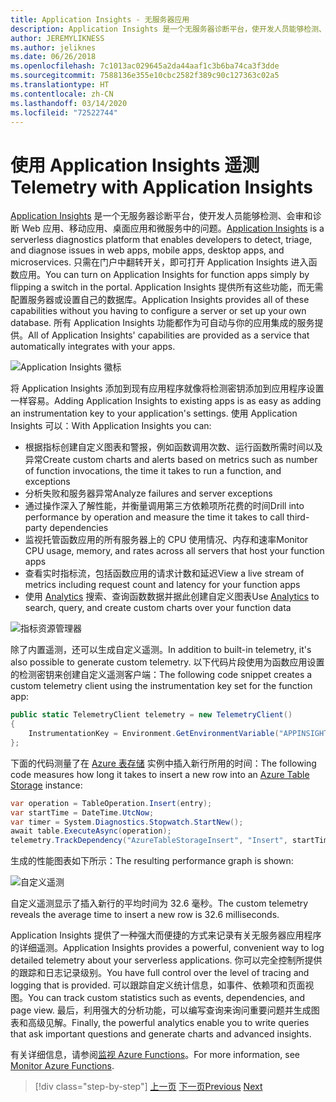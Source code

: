 ```yaml
---
title: Application Insights - 无服务器应用
description: Application Insights 是一个无服务器诊断平台，使开发人员能够检测、会审和诊断 Web 应用、移动应用、桌面应用和微服务中的问题。
author: JEREMYLIKNESS
ms.author: jeliknes
ms.date: 06/26/2018
ms.openlocfilehash: 7c1013ac029645a2da44aaf1c3b6ba74ca3f3dde
ms.sourcegitcommit: 7588136e355e10cbc2582f389c90c127363c02a5
ms.translationtype: HT
ms.contentlocale: zh-CN
ms.lasthandoff: 03/14/2020
ms.locfileid: "72522744"
---
```

# <a name="telemetry-with-application-insights"></a><span data-ttu-id="30c12-103">使用 Application Insights 遥测</span><span class="sxs-lookup"><span data-stu-id="30c12-103">Telemetry with Application Insights</span></span>

<span data-ttu-id="30c12-104">[Application Insights](https://docs.microsoft.com/azure/application-insights) 是一个无服务器诊断平台，使开发人员能够检测、会审和诊断 Web 应用、移动应用、桌面应用和微服务中的问题。</span><span class="sxs-lookup"><span data-stu-id="30c12-104">[Application Insights](https://docs.microsoft.com/azure/application-insights) is a serverless diagnostics platform that enables developers to detect, triage, and diagnose issues in web apps, mobile apps, desktop apps, and microservices.</span></span> <span data-ttu-id="30c12-105">只需在门户中翻转开关，即可打开 Application Insights 进入函数应用。</span><span class="sxs-lookup"><span data-stu-id="30c12-105">You can turn on Application Insights for function apps simply by flipping a switch in the portal.</span></span> <span data-ttu-id="30c12-106">Application Insights 提供所有这些功能，而无需配置服务器或设置自己的数据库。</span><span class="sxs-lookup"><span data-stu-id="30c12-106">Application Insights provides all of these capabilities without you having to configure a server or set up your own database.</span></span> <span data-ttu-id="30c12-107">所有 Application Insights 功能都作为可自动与你的应用集成的服务提供。</span><span class="sxs-lookup"><span data-stu-id="30c12-107">All of Application Insights' capabilities are provided as a service that automatically integrates with your apps.</span></span>

![Application Insights 徽标](./media/application-insights-logo.png)

<span data-ttu-id="30c12-109">将 Application Insights 添加到现有应用程序就像将检测密钥添加到应用程序设置一样容易。</span><span class="sxs-lookup"><span data-stu-id="30c12-109">Adding Application Insights to existing apps is as easy as adding an instrumentation key to your application's settings.</span></span> <span data-ttu-id="30c12-110">使用 Application Insights 可以：</span><span class="sxs-lookup"><span data-stu-id="30c12-110">With Application Insights you can:</span></span>

- <span data-ttu-id="30c12-111">根据指标创建自定义图表和警报，例如函数调用次数、运行函数所需时间以及异常</span><span class="sxs-lookup"><span data-stu-id="30c12-111">Create custom charts and alerts based on metrics such as number of function invocations, the time it takes to run a function, and exceptions</span></span>
- <span data-ttu-id="30c12-112">分析失败和服务器异常</span><span class="sxs-lookup"><span data-stu-id="30c12-112">Analyze failures and server exceptions</span></span>
- <span data-ttu-id="30c12-113">通过操作深入了解性能，并衡量调用第三方依赖项所花费的时间</span><span class="sxs-lookup"><span data-stu-id="30c12-113">Drill into performance by operation and measure the time it takes to call third-party dependencies</span></span>
- <span data-ttu-id="30c12-114">监视托管函数应用的所有服务器上的 CPU 使用情况、内存和速率</span><span class="sxs-lookup"><span data-stu-id="30c12-114">Monitor CPU usage, memory, and rates across all servers that host your function apps</span></span>
- <span data-ttu-id="30c12-115">查看实时指标流，包括函数应用的请求计数和延迟</span><span class="sxs-lookup"><span data-stu-id="30c12-115">View a live stream of metrics including request count and latency for your function apps</span></span>
- <span data-ttu-id="30c12-116">使用 [Analytics](https://docs.microsoft.com/azure/application-insights/app-insights-analytics) 搜索、查询函数数据并据此创建自定义图表</span><span class="sxs-lookup"><span data-stu-id="30c12-116">Use [Analytics](https://docs.microsoft.com/azure/application-insights/app-insights-analytics) to search, query, and create custom charts over your function data</span></span>

![指标资源管理器](./media/metrics-explorer.png)

<span data-ttu-id="30c12-118">除了内置遥测，还可以生成自定义遥测。</span><span class="sxs-lookup"><span data-stu-id="30c12-118">In addition to built-in telemetry, it's also possible to generate custom telemetry.</span></span> <span data-ttu-id="30c12-119">以下代码片段使用为函数应用设置的检测密钥来创建自定义遥测客户端：</span><span class="sxs-lookup"><span data-stu-id="30c12-119">The following code snippet creates a custom telemetry client using the instrumentation key set for the function app:</span></span>

```csharp
public static TelemetryClient telemetry = new TelemetryClient()
{
    InstrumentationKey = Environment.GetEnvironmentVariable("APPINSIGHTS_INSTRUMENTATIONKEY")
};
```

<span data-ttu-id="30c12-120">下面的代码测量了在 [Azure 表存储](https://docs.microsoft.com/azure/cosmos-db/table-storage-overview) 实例中插入新行所用的时间：</span><span class="sxs-lookup"><span data-stu-id="30c12-120">The following code measures how long it takes to insert a new row into an [Azure Table Storage](https://docs.microsoft.com/azure/cosmos-db/table-storage-overview) instance:</span></span>

```csharp
var operation = TableOperation.Insert(entry);
var startTime = DateTime.UtcNow;
var timer = System.Diagnostics.Stopwatch.StartNew();
await table.ExecuteAsync(operation);
telemetry.TrackDependency("AzureTableStorageInsert", "Insert", startTime, timer.Elapsed, true);
```

<span data-ttu-id="30c12-121">生成的性能图表如下所示：</span><span class="sxs-lookup"><span data-stu-id="30c12-121">The resulting performance graph is shown:</span></span>

![自定义遥测](./media/custom-telemetry.png)

<span data-ttu-id="30c12-123">自定义遥测显示了插入新行的平均时间为 32.6 毫秒。</span><span class="sxs-lookup"><span data-stu-id="30c12-123">The custom telemetry reveals the average time to insert a new row is 32.6 milliseconds.</span></span>

<span data-ttu-id="30c12-124">Application Insights 提供了一种强大而便捷的方式来记录有关无服务器应用程序的详细遥测。</span><span class="sxs-lookup"><span data-stu-id="30c12-124">Application Insights provides a powerful, convenient way to log detailed telemetry about your serverless applications.</span></span> <span data-ttu-id="30c12-125">你可以完全控制所提供的跟踪和日志记录级别。</span><span class="sxs-lookup"><span data-stu-id="30c12-125">You have full control over the level of tracing and logging that is provided.</span></span> <span data-ttu-id="30c12-126">可以跟踪自定义统计信息，如事件、依赖项和页面视图。</span><span class="sxs-lookup"><span data-stu-id="30c12-126">You can track custom statistics such as events, dependencies, and page view.</span></span> <span data-ttu-id="30c12-127">最后，利用强大的分析功能，可以编写查询来询问重要问题并生成图表和高级见解。</span><span class="sxs-lookup"><span data-stu-id="30c12-127">Finally, the powerful analytics enable you to write queries that ask important questions and generate charts and advanced insights.</span></span>

<span data-ttu-id="30c12-128">有关详细信息，请参阅[监视 Azure Functions](https://docs.microsoft.com/azure/azure-functions/functions-monitoring)。</span><span class="sxs-lookup"><span data-stu-id="30c12-128">For more information, see [Monitor Azure Functions](https://docs.microsoft.com/azure/azure-functions/functions-monitoring).</span></span>

>[!div class="step-by-step"]
><span data-ttu-id="30c12-129">[上一页](azure-functions.md)
>[下一页](logic-apps.md)</span><span class="sxs-lookup"><span data-stu-id="30c12-129">[Previous](azure-functions.md)
[Next](logic-apps.md)</span></span>
